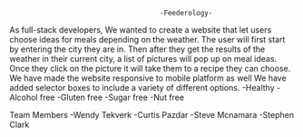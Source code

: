                                          -Feederology-

As full-stack developers, We wanted to create a website that let users choose ideas for meals depending on the weather.
The user will first start by entering the city they are in.
Then after they get the results of the weather in their current city, a list of pictures will pop up on meal ideas.
Once they click on the picture it will take them to a recipe they can choose.
We have made the website responsive to mobile platform as well
We have added selector boxes to include a variety of different options.
-Healthy
-Alcohol free
-Gluten free
-Sugar free
-Nut free

Team Members
-Wendy Tekverk
-Curtis Pazdar
-Steve Mcnamara
-Stephen Clark
